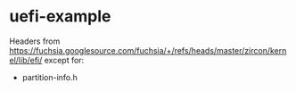 # uefi-example

Headers from https://fuchsia.googlesource.com/fuchsia/+/refs/heads/master/zircon/kernel/lib/efi/ except for:
 * partition-info.h
